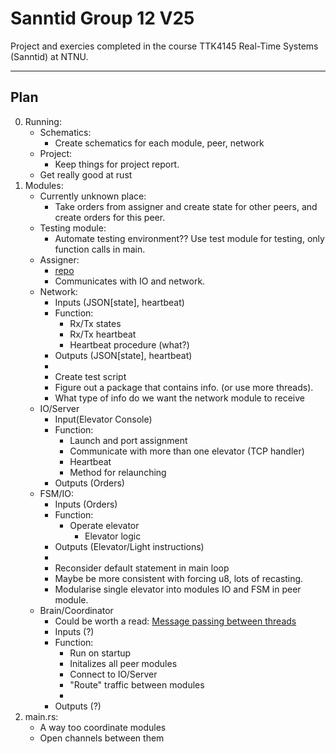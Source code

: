 # Sanntid Group 12 V25

Project and exercies completed in the course TTK4145 Real-Time Systems (Sanntid) at NTNU.

---

## Plan
0. Running:
    - Schematics:
        - Create schematics for each module, peer, network
    - Project:
        - Keep things for project report.
    - Get really good at rust
1. Modules:
    - Currently unknown place:
        - Take orders from assigner and create state for other peers, and create orders for this peer.
    - Testing module:
        - Automate testing environment?? Use test module for testing, only function calls in main.
    - Assigner: 
        - [repo](https://github.com/TTK4145/Project-resources)
        - Communicates with IO and network.
    - Network:
        - Inputs (JSON[state], heartbeat)
        - Function:
          -  Rx/Tx states
          -  Rx/Tx heartbeat
          -  Heartbeat procedure (what?)
        - Outputs (JSON[state], heartbeat)
        -  
        - Create test script
        - Figure out a package that contains info. (or use more threads).
        - What type of info do we want the network module to receive
    - IO/Server
        - Input(Elevator Console)
        - Function:
            - Launch and port assignment
            - Communicate with more than one elevator (TCP handler)
            - Heartbeat
            - Method for relaunching
        - Outputs (Orders)
    - FSM/IO:
        - Inputs (Orders)
        - Function:
            - Operate elevator
              - Elevator logic
        - Outputs (Elevator/Light instructions)
        - 
        - Reconsider default statement in main loop
        - Maybe be more consistent with forcing u8, lots of recasting.
        - Modularise single elevator into modules IO and FSM in peer module.
    - Brain/Coordinator
      - Could be worth a read: [Message passing between threads](https://doc.rust-lang.org/stable/book/ch16-02-message-passing.html)
      - Inputs (?)
      - Function:
        - Run on startup
        - Initalizes all peer modules
        - Connect to IO/Server
        - "Route" traffic between modules
        - 
      - Outputs (?)
2. main.rs:
    - A way too coordinate modules
    - Open channels between them
